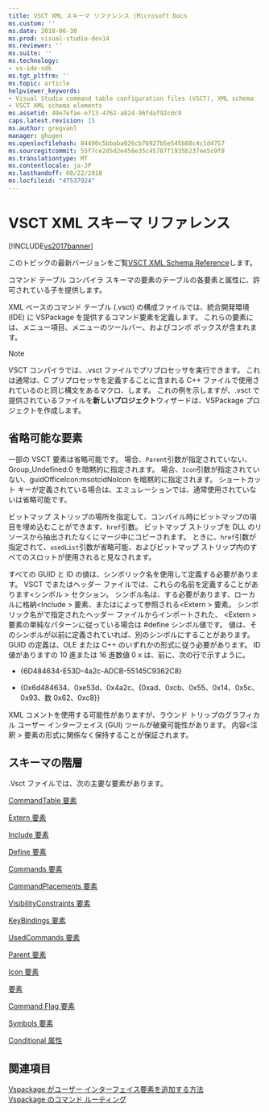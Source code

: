 ```yaml
---
title: VSCT XML スキーマ リファレンス |Microsoft Docs
ms.custom: ''
ms.date: 2018-06-30
ms.prod: visual-studio-dev14
ms.reviewer: ''
ms.suite: ''
ms.technology:
- vs-ide-sdk
ms.tgt_pltfrm: ''
ms.topic: article
helpviewer_keywords:
- Visual Studio command table configuration files (VSCT), XML schema
- VSCT XML schema elements
ms.assetid: 49e7efae-e713-4762-a824-96fdaf92cdc9
caps.latest.revision: 15
ms.author: gregvanl
manager: ghogen
ms.openlocfilehash: 84490c5bbaba926cb76927b5e545b88c4c1d4757
ms.sourcegitcommit: 55f7ce2d5d2e458e35c45787f1935b237ee5c9f8
ms.translationtype: MT
ms.contentlocale: ja-JP
ms.lasthandoff: 08/22/2018
ms.locfileid: "47537924"
---
```

# <a name="vsct-xml-schema-reference"></a>VSCT XML スキーマ リファレンス
[!INCLUDE[vs2017banner](../includes/vs2017banner.md)]

このトピックの最新バージョンをご覧[VSCT XML Schema Reference](https://docs.microsoft.com/visualstudio/extensibility/vsct-xml-schema-reference)します。  
  
コマンド テーブル コンパイラ スキーマの要素のテーブルの各要素と属性に、許可されている子を提供します。  
  
 XML ベースのコマンド テーブル (.vsct) の構成ファイルでは、統合開発環境 (IDE) に VSPackage を提供するコマンド要素を定義します。 これらの要素には、メニュー項目、メニューのツールバー、およびコンボ ボックスが含まれます。  
  
> [!NOTE]
>  VSCT コンパイラでは、.vsct ファイルでプリプロセッサを実行できます。 これは通常は、C プリプロセッサを定義することに含まれる C++ ファイルで使用されているのと同じ構文をあるマクロ、します。 これの例を示しますが、.vsct で提供されているファイルを**新しいプロジェクト**ウィザードは、VSPackage プロジェクトを作成します。  
  
## <a name="optional-elements"></a>省略可能な要素  
 一部の VSCT 要素は省略可能です。 場合、`Parent`引数が指定されていない、Group_Undefined:0 を暗黙的に指定されます。 場合、`Icon`引数が指定されていない、guidOfficeIcon:msotcidNoIcon を暗黙的に指定されます。 ショートカット キーが定義されている場合は、エミュレーションでは、通常使用されていないは省略可能です。  
  
 ビットマップ ストリップの場所を指定して、コンパイル時にビットマップの項目を埋め込むことができます、`href`引数。 ビットマップ ストリップを DLL のリソースから抽出されたなくにマージ中にコピーされます。 ときに、`href`引数が指定されて、`usedList`引数が省略可能、およびビットマップ ストリップ内のすべてのスロットが使用されると見なされます。  
  
 すべての GUID と ID の値は、シンボリック名を使用して定義する必要があります。 VSCT でまたはヘッダー ファイルでは、これらの名前を定義することがあります\<シンボル > セクション。 シンボル名は、する必要があります、ローカルに格納\<Include > 要素、またはによって参照される\<Extern > 要素。 シンボリック名がで指定されたヘッダー ファイルからインポートされた、 \<Extern > 要素の単純なパターンに従っている場合は #define シンボル値です。 値は、そのシンボルが以前に定義されていれば、別のシンボルにすることがあります。 GUID の定義は、OLE または C++ のいずれかの形式に従う必要があります。 ID 値がありますの 10 進または 16 進数値 0 x は、前に、次の行で示すように。  
  
-   {6D484634-E53D-4a2c-ADCB-55145C9362C8}  
  
-   {0x6d484634、0xe53d、0x4a2c、{0xad、0xcb、0x55、0x14、0x5c、0x93、数 0x62、0xc8}}  
  
 XML コメントを使用する可能性がありますが、ラウンド トリップのグラフィカル ユーザー インターフェイス (GUI) ツールが破棄可能性があります。 内容\<注釈 > 要素の形式に関係なく保持することが保証されます。  
  
## <a name="schema-hierarchy"></a>スキーマの階層  
 .Vsct ファイルでは、次の主要な要素があります。  
  
 [CommandTable 要素](../extensibility/commandtable-element.md)  
  
 [Extern 要素](../extensibility/extern-element.md)  
  
 [Include 要素](../extensibility/include-element.md)  
  
 [Define 要素](../extensibility/define-element.md)  
  
 [Commands 要素](../extensibility/commands-element.md)  
  
 [CommandPlacements 要素](../extensibility/commandplacements-element.md)  
  
 [VisibilityConstraints 要素](../extensibility/visibilityconstraints-element.md)  
  
 [KeyBindings 要素](../extensibility/keybindings-element.md)  
  
 [UsedCommands 要素](../extensibility/usedcommands-element.md)  
  
 [Parent 要素](../extensibility/parent-element.md)  
  
 [Icon 要素](../extensibility/icon-element.md)  
  
 [ 要素](../extensibility/strings-element.md)  
  
 [Command Flag 要素](../extensibility/command-flag-element.md)  
  
 [Symbols 要素](../extensibility/symbols-element.md)  
  
 [Conditional 属性](../extensibility/vsct-xml-schema-conditional-attributes.md)  
  
## <a name="see-also"></a>関連項目  
 [Vspackage がユーザー インターフェイス要素を追加する方法](../extensibility/internals/how-vspackages-add-user-interface-elements.md)   
 [Vspackage のコマンド ルーティング](../extensibility/internals/command-routing-in-vspackages.md)

